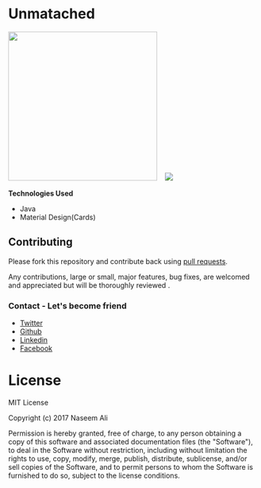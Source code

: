# Unmatached

<img src="https://raw.githubusercontent.com/naseemali925/SnakeAndLadderFX/master/screens/main.jpg" width="300">&nbsp;&nbsp;&nbsp;
<img src="https://raw.githubusercontent.com/naseemali925/SnakeAndLadderFX/master/screens/next.jpg">
 
**Technologies Used**
<ul>
  <li>Java</li>
  <li>Material Design(Cards)</li>
</ul>

## Contributing

Please fork this repository and contribute back using
[pull requests](https://github.com/naseemali925/Unmatched/pulls).

Any contributions, large or small, major features, bug fixes, are welcomed and appreciated
but will be thoroughly reviewed .

### Contact - Let's become friend
- [Twitter](https://twitter.com/thisismenaseem)
- [Github](https://github.com/naseemali925)
- [Linkedin](https://www.linkedin.com/in/thisismenaseem/)
- [Facebook](https://www.facebook.com/naseem.ali.1466)
 
# License

MIT License

Copyright (c) 2017 Naseem Ali

Permission is hereby granted, free of charge, to any person obtaining a copy
of this software and associated documentation files (the "Software"), to deal
in the Software without restriction, including without limitation the rights
to use, copy, modify, merge, publish, distribute, sublicense, and/or sell
copies of the Software, and to permit persons to whom the Software is
furnished to do so, subject to the license conditions.
